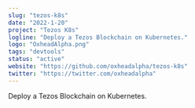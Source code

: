 ```yaml
---
slug: "tezos-k8s"
date: "2022-1-20"
project: "Tezos K8s"
logline: "Deploy a Tezos Blockchain on Kubernetes."
logo: "OxheadAlpha.png"
tags: "devtools"
status: "active"
website: "https://github.com/oxheadalpha/tezos-k8s"
twitter: "https://twitter.com/oxheadalpha"
---
```


Deploy a Tezos Blockchain on Kubernetes.